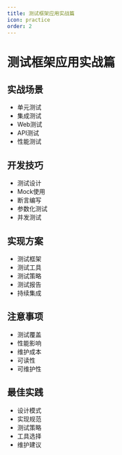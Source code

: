 ```yaml
---
title: 测试框架应用实战篇
icon: practice
order: 2
---
```


# 测试框架应用实战篇

## 实战场景
- 单元测试
- 集成测试
- Web测试
- API测试
- 性能测试

## 开发技巧
- 测试设计
- Mock使用
- 断言编写
- 参数化测试
- 并发测试

## 实现方案
- 测试框架
- 测试工具
- 测试策略
- 测试报告
- 持续集成

## 注意事项
- 测试覆盖
- 性能影响
- 维护成本
- 可读性
- 可维护性

## 最佳实践
- 设计模式
- 实现规范
- 测试策略
- 工具选择
- 维护建议
